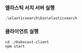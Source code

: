 ### 엘라스틱 서치 서버 실행
```shell
.\elasticsearch\bin\elasticsearch
```

### 클라이언트 실행
```shell
cd ./kokocast-client
npm start
```
